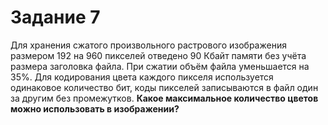 # Задание 7

Для хранения сжатого произвольного растрового изображения размером 192 на 960 пикселей отведено 90 Кбайт памяти без 
учёта размера заголовка файла. При сжатии объём файла уменьшается на 35%. Для кодирования цвета каждого пикселя 
используется одинаковое количество бит, коды пикселей записываются в файл один за другим без промежутков. 
**Какое максимальное количество цветов можно использовать в изображении?**